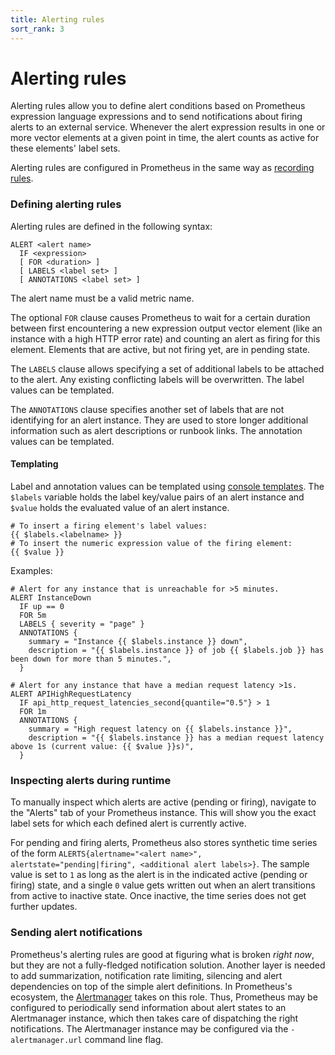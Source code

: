 ```yaml
---
title: Alerting rules
sort_rank: 3
---
```


# Alerting rules

Alerting rules allow you to define alert conditions based on Prometheus
expression language expressions and to send notifications about firing alerts
to an external service. Whenever the alert expression results in one or more
vector elements at a given point in time, the alert counts as active for these
elements' label sets.

Alerting rules are configured in Prometheus in the same way as [recording
rules](recording_rules.md).

### Defining alerting rules

Alerting rules are defined in the following syntax:

    ALERT <alert name>
      IF <expression>
      [ FOR <duration> ]
      [ LABELS <label set> ]
      [ ANNOTATIONS <label set> ]

The alert name must be a valid metric name.

The optional `FOR` clause causes Prometheus to wait for a certain duration
between first encountering a new expression output vector element (like an
instance with a high HTTP error rate) and counting an alert as firing for this
element. Elements that are active, but not firing yet, are in pending state.

The `LABELS` clause allows specifying a set of additional labels to be attached
to the alert. Any existing conflicting labels will be overwritten. The label
values can be templated.

The `ANNOTATIONS` clause specifies another set of labels that are not
identifying for an alert instance. They are used to store longer additional
information such as alert descriptions or runbook links. The annotation values
can be templated.

#### Templating

Label and annotation values can be templated using [console templates](https://prometheus.io/docs/visualization/consoles).
The `$labels` variable holds the label key/value pairs of an alert instance
and `$value` holds the evaluated value of an alert instance.

    # To insert a firing element's label values:
    {{ $labels.<labelname> }}
    # To insert the numeric expression value of the firing element:
    {{ $value }}

Examples:

    # Alert for any instance that is unreachable for >5 minutes.
    ALERT InstanceDown
      IF up == 0
      FOR 5m
      LABELS { severity = "page" }
      ANNOTATIONS {
        summary = "Instance {{ $labels.instance }} down",
        description = "{{ $labels.instance }} of job {{ $labels.job }} has been down for more than 5 minutes.",
      }

    # Alert for any instance that have a median request latency >1s.
    ALERT APIHighRequestLatency
      IF api_http_request_latencies_second{quantile="0.5"} > 1
      FOR 1m
      ANNOTATIONS {
        summary = "High request latency on {{ $labels.instance }}",
        description = "{{ $labels.instance }} has a median request latency above 1s (current value: {{ $value }}s)",
      }

### Inspecting alerts during runtime

To manually inspect which alerts are active (pending or firing), navigate to
the "Alerts" tab of your Prometheus instance. This will show you the exact
label sets for which each defined alert is currently active.

For pending and firing alerts, Prometheus also stores synthetic time series of
the form `ALERTS{alertname="<alert name>", alertstate="pending|firing", <additional alert labels>}`.
The sample value is set to `1` as long as the alert is in the indicated active
(pending or firing) state, and a single `0` value gets written out when an alert
transitions from active to inactive state. Once inactive, the time series does
not get further updates.

### Sending alert notifications

Prometheus's alerting rules are good at figuring what is broken *right now*, but
they are not a fully-fledged notification solution. Another layer is needed to
add summarization, notification rate limiting, silencing and alert dependencies
on top of the simple alert definitions. In Prometheus's ecosystem, the
[Alertmanager](https://prometheus.io/docs/alerting/alertmanager/) takes on this
role. Thus, Prometheus may be configured to periodically send information about
alert states to an Alertmanager instance, which then takes care of dispatching
the right notifications. The Alertmanager instance may be configured via the
`-alertmanager.url` command line flag.
